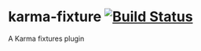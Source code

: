 karma-fixture [![Build Status](https://travis-ci.org/billtrik/karma-fixture.svg?branch=master)](https://travis-ci.org/billtrik/karma-fixture)
=============

A Karma fixtures plugin
